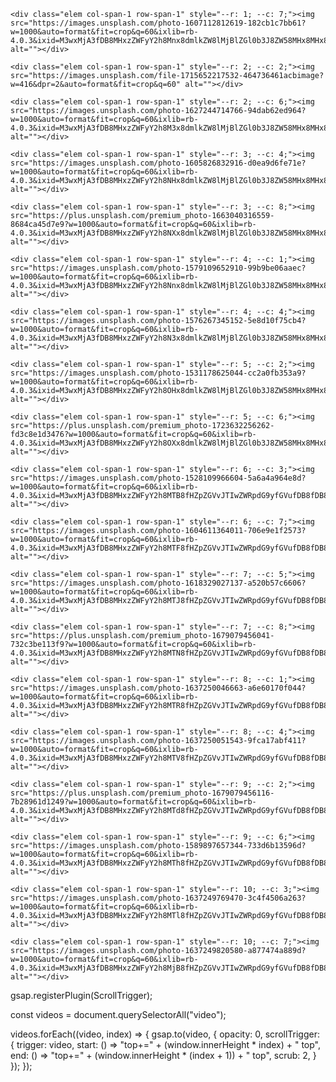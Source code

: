 <div class="page-3 w-full h-screen bg-zinc-600">
  <div class="grid grid-cols-8 grid-row-20 gap-2 overflow-hidden">
    <div class="elem col-span-1 row-span-1" style="--r: 1; --c: 3;"><img src="https://plus.unsplash.com/premium_photo-1663047699138-3f18f53aa36f?w=1000&auto=format&fit=crop&q=60&ixlib=rb-4.0.3&ixid=M3wxMjA3fDB8MHxzZWFyY2h8MXx8dmlkZW8lMjBlZGl0b3J8ZW58MHx8MHx8fDA%3D" alt=""></div>

    <div class="elem col-span-1 row-span-1" style="--r: 1; --c: 7;"><img src="https://images.unsplash.com/photo-1607112812619-182cb1c7bb61?w=1000&auto=format&fit=crop&q=60&ixlib=rb-4.0.3&ixid=M3wxMjA3fDB8MHxzZWFyY2h8Mnx8dmlkZW8lMjBlZGl0b3J8ZW58MHx8MHx8fDA%3D" alt=""></div>

    <div class="elem col-span-1 row-span-1" style="--r: 2; --c: 2;"><img src="https://images.unsplash.com/file-1715652217532-464736461acbimage?w=416&dpr=2&auto=format&fit=crop&q=60" alt=""></div>

    <div class="elem col-span-1 row-span-1" style="--r: 2; --c: 6;"><img src="https://images.unsplash.com/photo-1627244714766-94dab62ed964?w=1000&auto=format&fit=crop&q=60&ixlib=rb-4.0.3&ixid=M3wxMjA3fDB8MHxzZWFyY2h8M3x8dmlkZW8lMjBlZGl0b3J8ZW58MHx8MHx8fDA%3D" alt=""></div>

    <div class="elem col-span-1 row-span-1" style="--r: 3; --c: 4;"><img src="https://images.unsplash.com/photo-1605826832916-d0ea9d6fe71e?w=1000&auto=format&fit=crop&q=60&ixlib=rb-4.0.3&ixid=M3wxMjA3fDB8MHxzZWFyY2h8NHx8dmlkZW8lMjBlZGl0b3J8ZW58MHx8MHx8fDA%3D" alt=""></div>

    <div class="elem col-span-1 row-span-1" style="--r: 3; --c: 8;"><img src="https://plus.unsplash.com/premium_photo-1663040316559-8684ca45d7e9?w=1000&auto=format&fit=crop&q=60&ixlib=rb-4.0.3&ixid=M3wxMjA3fDB8MHxzZWFyY2h8NXx8dmlkZW8lMjBlZGl0b3J8ZW58MHx8MHx8fDA%3D" alt=""></div>

    <div class="elem col-span-1 row-span-1" style="--r: 4; --c: 1;"><img src="https://images.unsplash.com/photo-1579109652910-99b9be06aaec?w=1000&auto=format&fit=crop&q=60&ixlib=rb-4.0.3&ixid=M3wxMjA3fDB8MHxzZWFyY2h8Nnx8dmlkZW8lMjBlZGl0b3J8ZW58MHx8MHx8fDA%3D" alt=""></div>

    <div class="elem col-span-1 row-span-1" style="--r: 4; --c: 4;"><img src="https://images.unsplash.com/photo-1576267345152-5e8d10f75cb4?w=1000&auto=format&fit=crop&q=60&ixlib=rb-4.0.3&ixid=M3wxMjA3fDB8MHxzZWFyY2h8N3x8dmlkZW8lMjBlZGl0b3J8ZW58MHx8MHx8fDA%3D" alt=""></div>

    <div class="elem col-span-1 row-span-1" style="--r: 5; --c: 2;"><img src="https://images.unsplash.com/photo-1531178625044-cc2a0fb353a9?w=1000&auto=format&fit=crop&q=60&ixlib=rb-4.0.3&ixid=M3wxMjA3fDB8MHxzZWFyY2h8OHx8dmlkZW8lMjBlZGl0b3J8ZW58MHx8MHx8fDA%3D" alt=""></div>

    <div class="elem col-span-1 row-span-1" style="--r: 5; --c: 6;"><img src="https://plus.unsplash.com/premium_photo-1723632256262-fd3c8e1d3476?w=1000&auto=format&fit=crop&q=60&ixlib=rb-4.0.3&ixid=M3wxMjA3fDB8MHxzZWFyY2h8OXx8dmlkZW8lMjBlZGl0b3J8ZW58MHx8MHx8fDA%3D" alt=""></div>

    <div class="elem col-span-1 row-span-1" style="--r: 6; --c: 3;"><img src="https://images.unsplash.com/photo-1528109966604-5a6a4a964e8d?w=1000&auto=format&fit=crop&q=60&ixlib=rb-4.0.3&ixid=M3wxMjA3fDB8MHxzZWFyY2h8MTB8fHZpZGVvJTIwZWRpdG9yfGVufDB8fDB8fHww" alt=""></div>

    <div class="elem col-span-1 row-span-1" style="--r: 6; --c: 7;"><img src="https://images.unsplash.com/photo-1604611364011-706e9e1f2573?w=1000&auto=format&fit=crop&q=60&ixlib=rb-4.0.3&ixid=M3wxMjA3fDB8MHxzZWFyY2h8MTF8fHZpZGVvJTIwZWRpdG9yfGVufDB8fDB8fHww" alt=""></div>

    <div class="elem col-span-1 row-span-1" style="--r: 7; --c: 5;"><img src="https://images.unsplash.com/photo-1618329027137-a520b57c6606?w=1000&auto=format&fit=crop&q=60&ixlib=rb-4.0.3&ixid=M3wxMjA3fDB8MHxzZWFyY2h8MTJ8fHZpZGVvJTIwZWRpdG9yfGVufDB8fDB8fHww" alt=""></div>

    <div class="elem col-span-1 row-span-1" style="--r: 7; --c: 8;"><img src="https://plus.unsplash.com/premium_photo-1679079456041-732c3be113f9?w=1000&auto=format&fit=crop&q=60&ixlib=rb-4.0.3&ixid=M3wxMjA3fDB8MHxzZWFyY2h8MTN8fHZpZGVvJTIwZWRpdG9yfGVufDB8fDB8fHww" alt=""></div>

    <div class="elem col-span-1 row-span-1" style="--r: 8; --c: 1;"><img src="https://images.unsplash.com/photo-1637250046663-a6e60170f044?w=1000&auto=format&fit=crop&q=60&ixlib=rb-4.0.3&ixid=M3wxMjA3fDB8MHxzZWFyY2h8MTR8fHZpZGVvJTIwZWRpdG9yfGVufDB8fDB8fHww" alt=""></div>

    <div class="elem col-span-1 row-span-1" style="--r: 8; --c: 4;"><img src="https://images.unsplash.com/photo-1637250051543-9fca17abf411?w=1000&auto=format&fit=crop&q=60&ixlib=rb-4.0.3&ixid=M3wxMjA3fDB8MHxzZWFyY2h8MTV8fHZpZGVvJTIwZWRpdG9yfGVufDB8fDB8fHww" alt=""></div>

    <div class="elem col-span-1 row-span-1" style="--r: 9; --c: 2;"><img src="https://plus.unsplash.com/premium_photo-1679079456116-7b28961d1249?w=1000&auto=format&fit=crop&q=60&ixlib=rb-4.0.3&ixid=M3wxMjA3fDB8MHxzZWFyY2h8MTd8fHZpZGVvJTIwZWRpdG9yfGVufDB8fDB8fHww" alt=""></div>

    <div class="elem col-span-1 row-span-1" style="--r: 9; --c: 6;"><img src="https://images.unsplash.com/photo-1589897657344-733d6b13596d?w=1000&auto=format&fit=crop&q=60&ixlib=rb-4.0.3&ixid=M3wxMjA3fDB8MHxzZWFyY2h8MTh8fHZpZGVvJTIwZWRpdG9yfGVufDB8fDB8fHww" alt=""></div>

    <div class="elem col-span-1 row-span-1" style="--r: 10; --c: 3;"><img src="https://images.unsplash.com/photo-1637249769470-3c4f4506a263?w=1000&auto=format&fit=crop&q=60&ixlib=rb-4.0.3&ixid=M3wxMjA3fDB8MHxzZWFyY2h8MTl8fHZpZGVvJTIwZWRpdG9yfGVufDB8fDB8fHww" alt=""></div>

    <div class="elem col-span-1 row-span-1" style="--r: 10; --c: 7;"><img src="https://images.unsplash.com/photo-1637249820580-a877474a889d?w=1000&auto=format&fit=crop&q=60&ixlib=rb-4.0.3&ixid=M3wxMjA3fDB8MHxzZWFyY2h8MjB8fHZpZGVvJTIwZWRpdG9yfGVufDB8fDB8fHww" alt=""></div>
    
  </div>
  
</div>






gsap.registerPlugin(ScrollTrigger);

const videos = document.querySelectorAll("video");

videos.forEach((video, index) => {
  gsap.to(video, {
    opacity: 0,
    scrollTrigger: {
      trigger: video,
      start: () => "top+=" + (window.innerHeight * index) + " top",
      end: () => "top+=" + (window.innerHeight * (index + 1)) + " top",
      scrub: 2,
    }
  });
});